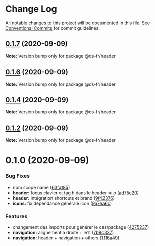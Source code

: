# Change Log

All notable changes to this project will be documented in this file.
See [Conventional Commits](https://conventionalcommits.org) for commit guidelines.

## [0.1.7](https://github.com/GouvernementFR/design-system-developpement/compare/@ds-fr/header@0.1.6...@ds-fr/header@0.1.7) (2020-09-09)

**Note:** Version bump only for package @ds-fr/header





## [0.1.6](https://github.com/GouvernementFR/design-system-developpement/compare/@ds-fr/header@0.1.4...@ds-fr/header@0.1.6) (2020-09-09)

**Note:** Version bump only for package @ds-fr/header





## [0.1.4](https://github.com/GouvernementFR/design-system-developpement/compare/@ds-fr/header@0.1.2...@ds-fr/header@0.1.4) (2020-09-09)

**Note:** Version bump only for package @ds-fr/header





## [0.1.2](https://github.com/GouvernementFR/design-system-developpement/compare/@ds-fr/header@0.1.0...@ds-fr/header@0.1.2) (2020-09-09)

**Note:** Version bump only for package @ds-fr/header





# 0.1.0 (2020-09-09)


### Bug Fixes

* npm scope name ([63fa185](https://github.com/GouvernementFR/design-system-developpement/commit/63fa1854eea7a17bc4c2b11e13b4c8e7d847ed69))
* **header:** focus clavier et tag h dans le header => p ([ad75e20](https://github.com/GouvernementFR/design-system-developpement/commit/ad75e201f694a829b3ddd2c6c0122bd4bf052090))
* **header:** intégration shortcuts et brand ([9f42376](https://github.com/GouvernementFR/design-system-developpement/commit/9f423764a3fa575bebb4aa5aef2164c967e719b8))
* **icons:** fix dépendance générale icon ([9a7ea6c](https://github.com/GouvernementFR/design-system-developpement/commit/9a7ea6cd357dc285850fb53030614b91cd22a4ec))


### Features

* changement des imports pour générer le css/package ([4275237](https://github.com/GouvernementFR/design-system-developpement/commit/427523759cf96efbd0f7b8270f5cdb5e560fd9c7))
* **navigation:** alignement à droite + ie11 ([7b8c337](https://github.com/GouvernementFR/design-system-developpement/commit/7b8c337bdaf1ba8ea250a83e659a337850c451d1))
* **navigation:** header + navigation + others ([1116a49](https://github.com/GouvernementFR/design-system-developpement/commit/1116a491623792610949cbf93c43eb441bd715d2))
